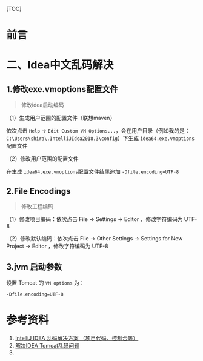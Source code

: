 [TOC]







# 前言



# 二、Idea中文乱码解决

## 1.修改exe.vmoptions配置文件

> 修改idea启动编码

（1）生成用户范围的配置文件（联想maven）

依次点击 `Help` -> `Edit Custom VM Options...`，会在用户目录（例如我的是：`C:\Users\shira\.IntelliJIdea2018.3\config`）下生成 `idea64.exe.vmoptions`配置文件



（2）修改用户范围的配置文件

在生成 `idea64.exe.vmoptions`配置文件结尾追加 `-Dfile.encoding=UTF-8`



## 2.File Encodings

> 修改工程编码

（1）修改项目编码：依次点击 File -> Settings -> Editor ，修改字符编码为 UTF-8

（2）修改默认编码：依次点击 File -> Other Settings -> Settings for New Project -> Editor ，修改字符编码为 UTF-8



## 3.jvm 启动参数

设置 Tomcat 的 `VM options` 为：

```properties
-Dfile.encoding=UTF-8
```







# 参考资料

1.  [IntelliJ IDEA 乱码解决方案 （项目代码、控制台等）](https://www.cnblogs.com/vhua/p/idea_1.html)
2. [解决IDEA Tomcat乱码问题](https://www.jianshu.com/p/754aa41824b9)
3. 